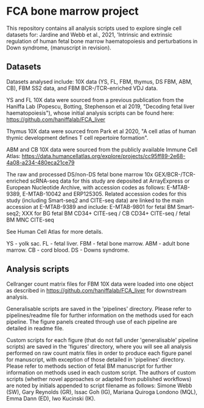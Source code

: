 # FCA bone marrow project

This repository contains all analysis scripts used to explore single cell datasets for: Jardine and Webb et al., 2021, 'Intrinsic and extrinsic regulation of human fetal bone marrow haematopoiesis and perturbations in Down syndrome, (manuscript in revision).

## Datasets 

Datasets analysed include: 10X data (YS, FL, FBM, thymus, DS FBM, ABM, CB), FBM SS2 data, and FBM BCR-/TCR-enriched VDJ data.

YS and FL 10X data were sourced from a previous publication from the Haniffa Lab (Popescu, Botting, Stephenson et al 2019, "Decoding fetal liver haematopoiesis"), whose initial analysis scripts can be found here: https://github.com/haniffalab/FCA_liver

Thymus 10X data were sourced from Park et al 2020, "A cell atlas of human thymic development defines T cell repertoire formation".

ABM and CB 10X data were sourced from the publicly available Immune Cell Atlas: https://data.humancellatlas.org/explore/projects/cc95ff89-2e68-4a08-a234-480eca21ce79

The raw and processed DS/non-DS fetal bone marrow 10x GEX/BCR-/TCR-enriched scRNA-seq data for this study are deposited at ArrayExpress or European Nucleotide Archive, with accession codes as follows: E-MTAB-9389, E-MTAB-10042 and ERP125305. Related accession codes for this study (including Smart-seq2 and CITE-seq data) are linked to the main accession at E-MTAB-9389 and include: E-MTAB-9801 for fetal BM Smart-seq2; XXX for BG fetal BM CD34+ CITE-seq / CB CD34+ CITE-seq / fetal BM MNC CITE-seq

See Human Cell Atlas for more details.

YS - yolk sac. FL - fetal liver. FBM - fetal bone marrow. ABM - adult bone marrow. CB - cord blood. DS - Downs syndrome.

## Analysis scripts

Cellranger count matrix files for FBM 10X data were loaded into one object as described in https://github.com/haniffalab/FCA_liver for downstream analysis. 

Generalisable scripts are saved in the 'pipelines' directory. Please refer to pipelines/readme file for further information on the methods used for each pipeline. The figure panels created through use of each pipeline are detailed in readme file.

Custom scripts for each figure (that do not fall under 'generalisable' pipeline scripts) are saved in the 'figures' directory, where you will see all analysis performed on raw count matrix files in order to produce each figure panel for manuscript, with exception of those detailed in 'pipelines' directory. Please refer to methods section of fetal BM manuscript for further information on methods used in each custom script. The authors of custom scripts (whether novel approaches or adapted from published workflows) are noted by initials appended to script filename as follows: Simone Webb (SW), Gary Reynolds (GR), Issac Goh (IG), Mariana Quiroga Londono (MQL), Emma Dann (ED), Iwo Kucinski (IK).
